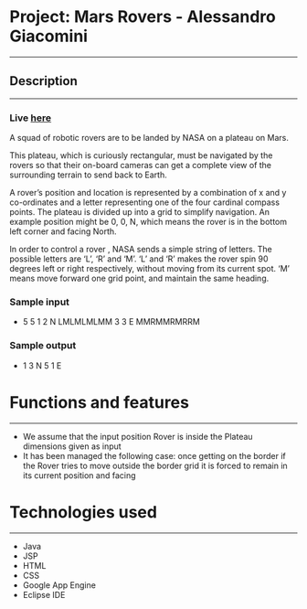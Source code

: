 # Project: Mars Rovers - Alessandro Giacomini
-----------------------------------

## Description
-----------------------------------

### Live [here](http://marsroverstation.appspot.com/)

A squad of robotic rovers are to be landed by NASA on a plateau on Mars.

This plateau, which is curiously rectangular, must be navigated by the rovers so that their on-board cameras can get a complete view of the surrounding terrain to send back to Earth.

A rover’s position and location is represented by a combination of x and y co-ordinates and a letter representing one of the four cardinal compass points. The plateau is divided up into a grid to simplify navigation. An example position might be 0, 0, N, which means the rover is in the bottom left corner and facing North.

In order to control a rover , NASA sends a simple string of letters. The possible letters are ‘L’, ‘R’ and ‘M’. ‘L’ and ‘R’ makes the rover spin 90 degrees left or right respectively, without moving from its current spot. ‘M’ means move forward one grid point, and maintain the same heading.

### Sample input
+ 5 5 1 2 N LMLMLMLMM 3 3 E MMRMMRMRRM 

### Sample output
+ 1 3 N 5 1 E

# Functions and features
----------------------
+ We assume that the input position Rover is inside the Plateau dimensions given as input
+ It has been managed the following case:
  once getting on the border if the Rover tries to move outside the border grid
  it is forced to remain in its current position and facing

# Technologies used
-----------------
+ Java
+ JSP
+ HTML
+ CSS
+ Google App Engine
+ Eclipse IDE